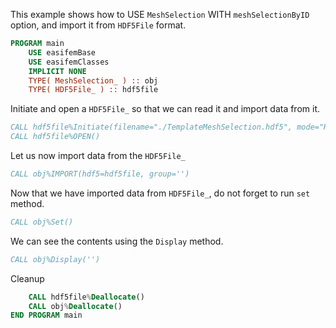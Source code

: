 This example shows how to USE `MeshSelection` WITH `meshSelectionByID` option, and import it from `HDF5File` format.

```fortran
PROGRAM main
    USE easifemBase
    USE easifemClasses
    IMPLICIT NONE
    TYPE( MeshSelection_ ) :: obj
    TYPE( HDF5File_ ) :: hdf5file
```

Initiate and open a `HDF5File_` so that we can read it and import data from it.

```fortran
CALL hdf5file%Initiate(filename="./TemplateMeshSelection.hdf5", mode="READ")
CALL hdf5file%OPEN()
```

Let us now import data from the `HDF5File_`

```fortran
CALL obj%IMPORT(hdf5=hdf5file, group='')
```

Now that we have imported data from `HDF5File_`, do not forget to run `set` method.

```fortran
CALL obj%Set()
```

We can see the contents using the `Display` method.

```fortran
CALL obj%Display('')
```

Cleanup

```fortran
    CALL hdf5file%Deallocate()
    CALL obj%Deallocate()
END PROGRAM main
```
